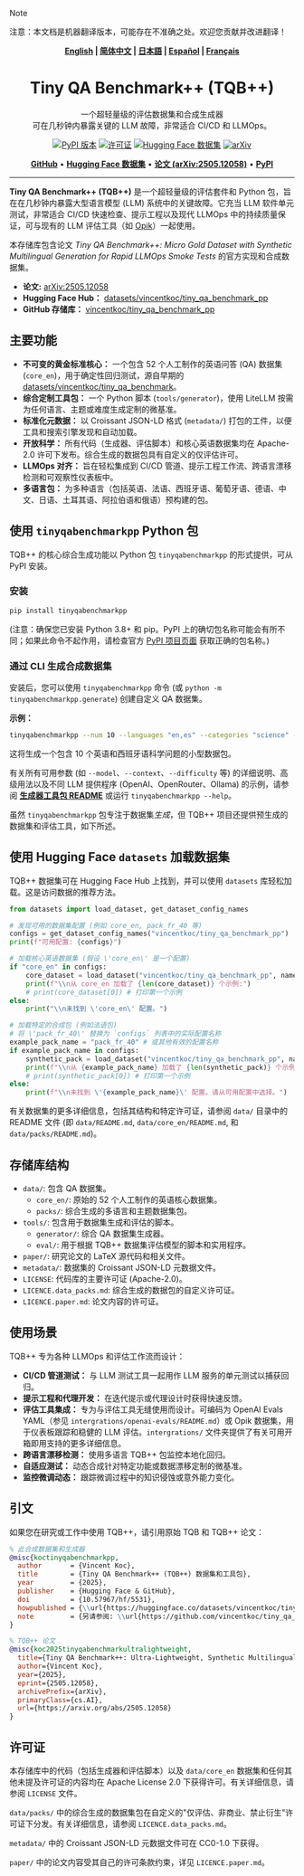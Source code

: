 > [!NOTE]
> 注意：本文档是机器翻译版本，可能存在不准确之处。欢迎您贡献并改进翻译！

<!-- SPDX-License-Identifier: Apache-2.0 OR CC BY 4.0 OR other -->
<div align="center"><b><a href="README.md">English</a> | <a href="README_zh.md">简体中文</a> | <a href="README_ja.md">日本語</a> | <a href="README_es.md">Español</a> | <a href="README_fr.md">Français</a></b></div>

<h1 align="center" style="border: none">
    <div style="border: none">
        <!-- 如果您有徽标，可以在此处添加。例如：
        <a href="YOUR_PROJECT_LINK"><picture>
            <source media="(prefers-color-scheme: dark)" srcset="PATH_TO_DARK_LOGO.svg">
            <source media="(prefers-color-scheme: light)" srcset="PATH_TO_LIGHT_LOGO.svg">
            <img alt="项目徽标" src="PATH_TO_LIGHT_LOGO.svg" width="200" />
        </picture></a>
        <br>
        -->
        Tiny QA Benchmark++ (TQB++)
    </div>
</h1>

<p align="center">
一个超轻量级的评估数据集和合成生成器 <br>可在几秒钟内暴露关键的 LLM 故障，非常适合 CI/CD 和 LLMOps。
</p>

<div align="center">
    <a href="https://pypi.org/project/tinyqabenchmarkpp/"><img alt="PyPI 版本" src="https://img.shields.io/pypi/v/tinyqabenchmarkpp"></a>
    <a href="https://github.com/vincentkoc/tiny_qa_benchmark_pp/blob/main/LICENSE"><img alt="许可证" src="https://img.shields.io/badge/Apache-2.0-green"></a>
    <a href="https://huggingface.co/datasets/vincentkoc/tiny_qa_benchmark_pp"><img alt="Hugging Face 数据集" src="https://img.shields.io/badge/🤗%20Dataset-Tiny%20QA%20Benchmark%2B%2B-blue"></a>
    <a href="https://arxiv.org/abs/2505.12058"><img alt="arXiv" src="https://img.shields.io/badge/arXiv-2505.12058-b31b1b.svg"></a>
    <!-- 如果您配置了 CI，请考虑添加 GitHub Actions 工作流徽章 -->
    <!-- 例如：<a href="YOUR_WORKFLOW_LINK"><img alt="构建状态" src="YOUR_WORKFLOW_BADGE_SVG_LINK"></a> -->
</div>

<p align="center">
    <a href="https://github.com/vincentkoc/tiny_qa_benchmark_pp"><b>GitHub</b></a> •
    <a href="https://huggingface.co/datasets/vincentkoc/tiny_qa_benchmark_pp"><b>Hugging Face 数据集</b></a> •
    <a href="https://arxiv.org/abs/2505.12058"><b>论文 (arXiv:2505.12058)</b></a> •
    <a href="https://pypi.org/project/tinyqabenchmarkpp/"><b>PyPI</b></a>
</p>

<hr>
<!-- 可选：如果您有项目缩略图，可以在此处添加 -->
<!-- <p align="center"><img alt="TQB++ 缩略图" src="path/to/your/thumbnail.png" width="700"></p> -->

**Tiny QA Benchmark++ (TQB++)** 是一个超轻量级的评估套件和 Python 包，旨在在几秒钟内暴露大型语言模型 (LLM) 系统中的关键故障。它充当 LLM 软件单元测试，非常适合 CI/CD 快速检查、提示工程以及现代 LLMOps 中的持续质量保证，可与现有的 LLM 评估工具（如 [Opik](https://github.com/comet-ml/opik/)）一起使用。

本存储库包含论文 *Tiny QA Benchmark++: Micro Gold Dataset with Synthetic Multilingual Generation for Rapid LLMOps Smoke Tests* 的官方实现和合成数据集。

- **论文:** [arXiv:2505.12058](https://arxiv.org/abs/2505.12058)
- **Hugging Face Hub：** [datasets/vincentkoc/tiny_qa_benchmark_pp](https://huggingface.co/datasets/vincentkoc/tiny_qa_benchmark_pp)
- **GitHub 存储库：** [vincentkoc/tiny_qa_benchmark_pp](https://github.com/vincentkoc/tiny_qa_benchmark_pp)

## 主要功能

*   **不可变的黄金标准核心：** 一个包含 52 个人工制作的英语问答 (QA) 数据集 (`core_en`)，用于确定性回归测试，源自早期的 [datasets/vincentkoc/tiny_qa_benchmark](https://huggingface.co/datasets/vincentkoc/tiny_qa_benchmark)。
*   **综合定制工具包：** 一个 Python 脚本 (`tools/generator`)，使用 LiteLLM 按需为任何语言、主题或难度生成定制的微基准。
*   **标准化元数据：** 以 Croissant JSON-LD 格式 (`metadata/`) 打包的工件，以便工具和搜索引擎发现和自动加载。
*   **开放科学：** 所有代码（生成器、评估脚本）和核心英语数据集均在 Apache-2.0 许可下发布。综合生成的数据包具有自定义的仅评估许可。
*   **LLMOps 对齐：** 旨在轻松集成到 CI/CD 管道、提示工程工作流、跨语言漂移检测和可观察性仪表板中。
*   **多语言包：** 为多种语言（包括英语、法语、西班牙语、葡萄牙语、德语、中文、日语、土耳其语、阿拉伯语和俄语）预构建的包。

## 使用 `tinyqabenchmarkpp` Python 包

TQB++ 的核心综合生成功能以 Python 包 `tinyqabenchmarkpp` 的形式提供，可从 PyPI 安装。

### 安装

```bash
pip install tinyqabenchmarkpp
```

(注意：确保您已安装 Python 3.8+ 和 pip。PyPI 上的确切包名称可能会有所不同；如果此命令不起作用，请检查官方 [PyPI 项目页面](https://pypi.org/project/tinyqabenchmarkpp/) 获取正确的包名称。)

### 通过 CLI 生成合成数据集

安装后，您可以使用 `tinyqabenchmarkpp` 命令 (或 `python -m tinyqabenchmarkpp.generate`) 创建自定义 QA 数据集。

**示例：**
```bash
tinyqabenchmarkpp --num 10 --languages "en,es" --categories "science" --output-file "./science_pack.jsonl"
```

这将生成一个包含 10 个英语和西班牙语科学问题的小型数据包。

有关所有可用参数 (如 `--model`、`--context`、`--difficulty` 等) 的详细说明、高级用法以及不同 LLM 提供程序 (OpenAI、OpenRouter、Ollama) 的示例，请参阅 **[生成器工具包 README](tools/generator/README.md)** 或运行 `tinyqabenchmarkpp --help`。

虽然 `tinyqabenchmarkpp` 包专注于数据集*生成*，但 TQB++ 项目还提供预生成的数据集和评估工具，如下所述。

## 使用 Hugging Face `datasets` 加载数据集

TQB++ 数据集可在 Hugging Face Hub 上找到，并可以使用 `datasets` 库轻松加载。这是访问数据的推荐方法。

```python
from datasets import load_dataset, get_dataset_config_names

# 发现可用的数据集配置 (例如 core_en, pack_fr_40 等)
configs = get_dataset_config_names("vincentkoc/tiny_qa_benchmark_pp")
print(f"可用配置: {configs}")

# 加载核心英语数据集 (假设 \'core_en\' 是一个配置)
if "core_en" in configs:
    core_dataset = load_dataset("vincentkoc/tiny_qa_benchmark_pp", name="core_en", split="train")
    print(f"\\n从 core_en 加载了 {len(core_dataset)} 个示例:")
    # print(core_dataset[0]) # 打印第一个示例
else:
    print("\\n未找到 \'core_en\' 配置。")

# 加载特定的合成包 (例如法语包)
# 将 \'pack_fr_40\' 替换为 `configs` 列表中的实际配置名称
example_pack_name = "pack_fr_40" # 或其他有效的配置名称
if example_pack_name in configs:
    synthetic_pack = load_dataset("vincentkoc/tiny_qa_benchmark_pp", name=example_pack_name, split="train")
    print(f"\\n从 {example_pack_name} 加载了 {len(synthetic_pack)} 个示例:")
    # print(synthetic_pack[0]) # 打印第一个示例
else:
    print(f"\\n未找到 \'{example_pack_name}\' 配置。请从可用配置中选择。")

```

有关数据集的更多详细信息，包括其结构和特定许可证，请参阅 `data/` 目录中的 README 文件 (即 `data/README.md`, `data/core_en/README.md`, 和 `data/packs/README.md`)。

## 存储库结构

*   `data/`: 包含 QA 数据集。
    *   `core_en/`: 原始的 52 个人工制作的英语核心数据集。
    *   `packs/`: 综合生成的多语言和主题数据集包。
*   `tools/`: 包含用于数据集生成和评估的脚本。
    *   `generator/`: 综合 QA 数据集生成器。
    *   `eval/`: 用于根据 TQB++ 数据集评估模型的脚本和实用程序。
*   `paper/`: 研究论文的 LaTeX 源代码和相关文件。
*   `metadata/`: 数据集的 Croissant JSON-LD 元数据文件。
*   `LICENSE`: 代码库的主要许可证 (Apache-2.0)。
*   `LICENCE.data_packs.md`: 综合生成的数据包的自定义许可证。
*   `LICENCE.paper.md`: 论文内容的许可证。

## 使用场景

TQB++ 专为各种 LLMOps 和评估工作流而设计：

*   **CI/CD 管道测试：** 与 LLM 测试工具一起用作 LLM 服务的单元测试以捕获回归。
*   **提示工程和代理开发：** 在迭代提示或代理设计时获得快速反馈。
*   **评估工具集成：** 专为与评估工具无缝使用而设计。可编码为 OpenAI Evals YAML（参见 `intergrations/openai-evals/README.md`）或 Opik 数据集，用于仪表板跟踪和稳健的 LLM 评估。`intergrations/` 文件夹提供了有关可用开箱即用支持的更多详细信息。
*   **跨语言漂移检测：** 使用多语言 TQB++ 包监控本地化回归。
*   **自适应测试：** 动态合成针对特定功能或数据漂移定制的微基准。
*   **监控微调动态：** 跟踪微调过程中的知识侵蚀或意外能力变化。

## 引文

如果您在研究或工作中使用 TQB++，请引用原始 TQB 和 TQB++ 论文：

```bibtex
% 此合成数据集和生成器
@misc{koctinyqabenchmarkpp,
  author       = {Vincent Koc},
  title        = {Tiny QA Benchmark++ (TQB++) 数据集和工具包},
  year         = {2025},
  publisher    = {Hugging Face & GitHub},
  doi          = {10.57967/hf/5531},
  howpublished = {\\url{https://huggingface.co/datasets/vincentkoc/tiny_qa_benchmark_pp}},
  note         = {另请参阅: \\url{https://github.com/vincentkoc/tiny_qa_benchmark_pp}}
}

% TQB++ 论文
@misc{koc2025tinyqabenchmarkultralightweight,
  title={Tiny QA Benchmark++: Ultra-Lightweight, Synthetic Multilingual Dataset Generation & Smoke-Tests for Continuous LLM Evaluation}, 
  author={Vincent Koc},
  year={2025},
  eprint={2505.12058},
  archivePrefix={arXiv},
  primaryClass={cs.AI},
  url={https://arxiv.org/abs/2505.12058}
}
```

## 许可证
本存储库中的代码（包括生成器和评估脚本）以及 `data/core_en` 数据集和任何其他未提及许可证的内容均在 Apache License 2.0 下获得许可。有关详细信息，请参阅 `LICENSE` 文件。

`data/packs/` 中的综合生成的数据集包在自定义的"仅评估、非商业、禁止衍生"许可证下分发。有关详细信息，请参阅 `LICENCE.data_packs.md`。

`metadata/` 中的 Croissant JSON-LD 元数据文件可在 CC0-1.0 下获得。

`paper/` 中的论文内容受其自己的许可条款约束，详见 `LICENCE.paper.md`。 